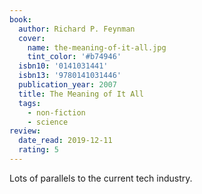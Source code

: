 ```yaml
---
book:
  author: Richard P. Feynman
  cover:
    name: the-meaning-of-it-all.jpg
    tint_color: '#b74946'
  isbn10: '0141031441'
  isbn13: '9780141031446'
  publication_year: 2007
  title: The Meaning of It All
  tags:
    - non-fiction
    - science
review:
  date_read: 2019-12-11
  rating: 5
---
```


Lots of parallels to the current tech industry.